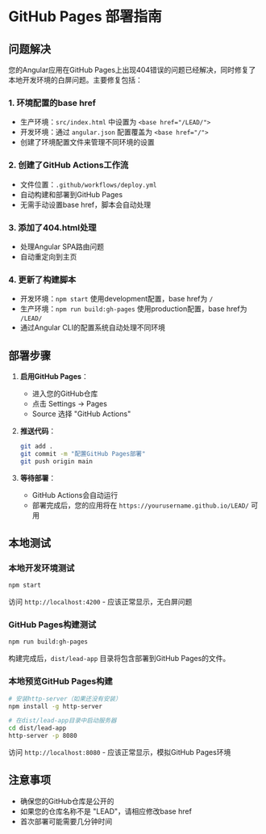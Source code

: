 # GitHub Pages 部署指南

## 问题解决

您的Angular应用在GitHub Pages上出现404错误的问题已经解决，同时修复了本地开发环境的白屏问题。主要修复包括：

### 1. 环境配置的base href
- 生产环境：`src/index.html` 中设置为 `<base href="/LEAD/">`
- 开发环境：通过 `angular.json` 配置覆盖为 `<base href="/">`
- 创建了环境配置文件来管理不同环境的设置

### 2. 创建了GitHub Actions工作流
- 文件位置：`.github/workflows/deploy.yml`
- 自动构建和部署到GitHub Pages
- 无需手动设置base href，脚本会自动处理

### 3. 添加了404.html处理
- 处理Angular SPA路由问题
- 自动重定向到主页

### 4. 更新了构建脚本
- 开发环境：`npm start` 使用development配置，base href为 `/`
- 生产环境：`npm run build:gh-pages` 使用production配置，base href为 `/LEAD/`
- 通过Angular CLI的配置系统自动处理不同环境

## 部署步骤

1. **启用GitHub Pages**：
   - 进入您的GitHub仓库
   - 点击 Settings → Pages
   - Source 选择 "GitHub Actions"

2. **推送代码**：
   ```bash
   git add .
   git commit -m "配置GitHub Pages部署"
   git push origin main
   ```

3. **等待部署**：
   - GitHub Actions会自动运行
   - 部署完成后，您的应用将在 `https://yourusername.github.io/LEAD/` 可用

## 本地测试

### 本地开发环境测试
```bash
npm start
```
访问 `http://localhost:4200` - 应该正常显示，无白屏问题

### GitHub Pages构建测试
```bash
npm run build:gh-pages
```

构建完成后，`dist/lead-app` 目录将包含部署到GitHub Pages的文件。

### 本地预览GitHub Pages构建
```bash
# 安装http-server（如果还没有安装）
npm install -g http-server

# 在dist/lead-app目录中启动服务器
cd dist/lead-app
http-server -p 8080
```

访问 `http://localhost:8080` - 应该正常显示，模拟GitHub Pages环境

## 注意事项

- 确保您的GitHub仓库是公开的
- 如果您的仓库名称不是 "LEAD"，请相应修改base href
- 首次部署可能需要几分钟时间
